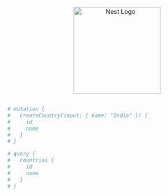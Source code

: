 <p align="center">
  <a href="http://nestjs.com/" target="blank"><img src="https://nestjs.com/img/logo-small.svg" width="200" alt="Nest Logo" /></a>
</p>

```bash

# mutation {
#   createCountry(input: { name: "India" }) {
#     id
#     name
#   }
# }

# query {
#   countries {
#     id
#     name
#   }
# }


```

